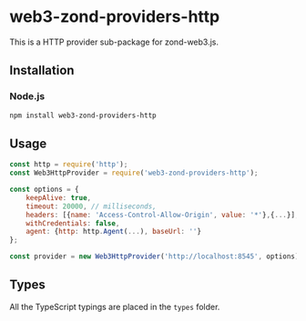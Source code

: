 # web3-zond-providers-http


This is a HTTP provider sub-package for zond-web3.js.


## Installation

### Node.js

```bash
npm install web3-zond-providers-http
```

## Usage

```js
const http = require('http');
const Web3HttpProvider = require('web3-zond-providers-http');

const options = {
    keepAlive: true,
    timeout: 20000, // milliseconds,
    headers: [{name: 'Access-Control-Allow-Origin', value: '*'},{...}],
    withCredentials: false,
    agent: {http: http.Agent(...), baseUrl: ''}
};

const provider = new Web3HttpProvider('http://localhost:8545', options);
```

## Types

All the TypeScript typings are placed in the `types` folder.

